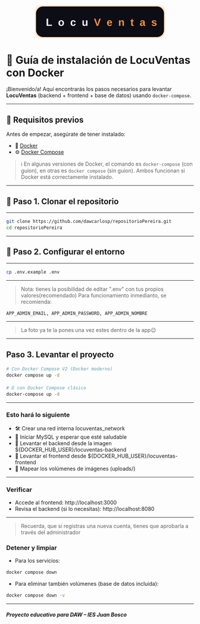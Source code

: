 <p align="center">
  <img src="https://github.com/dawcarlosp/dawcarlosp/blob/main/logoAnimadoLocuVentas.svg" width="350"/>
</p>

# 🐳 Guía de instalación de LocuVentas con Docker

¡Bienvenido/a! Aquí encontrarás los pasos necesarios para levantar **LocuVentas** (backend + frontend + base de datos) usando `docker-compose`.

---

## 🧱 Requisitos previos

Antes de empezar, asegúrate de tener instalado:

- 🐋 [Docker](https://docs.docker.com/get-docker/)
- ⚙️ [Docker Compose](https://docs.docker.com/compose/install/)

> ℹ️ En algunas versiones de Docker, el comando es `docker-compose` (con guion), en otras es `docker compose` (sin guion). Ambos funcionan si Docker está correctamente instalado.

---

## 📁 Paso 1. Clonar el repositorio

---

```bash
git clone https://github.com/dawcarlosp/repositorioPereira.git
cd repositorioPereira
```

---

## 📁 Paso 2. Configurar el entorno

---

```bash
cp .env.example .env
```

---

> Nota: tienes la posibilidad de editar ".env" con tus propios valores(recomendado)
> Para funcionamiento inmedianto, se recomienda:

```bash
APP_ADMIN_EMAIL, APP_ADMIN_PASSWORD, APP_ADMIN_NOMBRE
```
---

> La foto ya te la pones una vez estes dentro de la app😉​

---

## Paso 3. Levantar el proyecto

```bash
# Con Docker Compose V2 (Docker moderno)
docker compose up -d

# O con Docker Compose clásico
docker-compose up -d
```
---

### Esto hará lo siguiente

- 🛠️ Crear una red interna locuventas_network
- 🐬 Iniciar MySQL y esperar que esté saludable
- 🔧 Levantar el backend desde la imagen ${DOCKER_HUB_USER}/locuventas-backend
- 🎨 Levantar el frontend desde ${DOCKER_HUB_USER}/locuventas-frontend
- 📁 Mapear los volúmenes de imágenes (uploads/)

--- 

### Verificar

- Accede al frontend: http://localhost:3000
- Revisa el backend (si lo necesitas): http://localhost:8080

--- 

> Recuerda, que si registras una nueva cuenta, tienes que aprobarla a través del administrador

###  Detener y limpiar

- Para los servicios:

```bash
docker compose down
```

- Para eliminar también volúmenes (base de datos incluida):

```bash
docker compose down -v
```
---

##### Proyecto educativo para DAW – IES Juan Bosco

